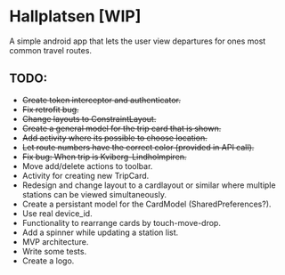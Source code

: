 # Hallplatsen [WIP]

A simple android app that lets the user view departures for ones most common travel routes.

## TODO:
- ~~Create token interceptor and authenticator.~~
- ~~Fix retrofit bug.~~
- ~~Change layouts to ConstraintLayout.~~
- ~~Create a general model for the trip card that is shown.~~
- ~~Add activity where its possible to choose location.~~
- ~~Let route numbers have the correct color (provided in API call).~~
- ~~Fix bug: When trip is Kviberg-Lindholmpiren.~~
- Move add/delete actions to toolbar.
- Activity for creating new TripCard.
- Redesign and change layout to a cardlayout or similar where multiple stations can be viewed simultaneously.
- Create a persistant model for the CardModel (SharedPreferences?).
- Use real device_id.
- Functionality to rearrange cards by touch-move-drop.
- Add a spinner while updating a station list.
- MVP architecture.
- Write some tests.
- Create a logo.
